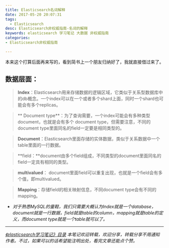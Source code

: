 ```yaml
---
title: Elasticsearch名词解释
date: 2017-05-20 20:07:31
tags:
  - Elasticsearch
desc: Elasticsearch非权威指南-名词的解释
keywords: elasticsearch 学习笔记 大数据 非权威指南 
categories:
- Elasticsearch非权威指南

---
```



本来这个打算后面再来写的，看到简书上一个朋友归纳好了，我就直接借过来了。

## 数据层面：

> **Index**：</span>Elasticsearch用来存储数据的逻辑区域，它类似于关系型数据库中的db概念。一个index可以在一个或者多个shard上面，同时一个shard也可能会有多个replicas。

<!--more-->

>** Document type**：为了查询需要，一个index可能会有多种类型document，也就是会有多个         document type，但需要注意，不同的document type里面同名的field一定要是相同类型的。

> **Document**：Elasticsearch里面存储的实体数据，类似于关系数据中一个table里面的一行数据。

> **field：**document由多个field组成，不同类型的document里面同名的field一定具有相同的类型。

>**multivalued**： document里面field可以重复出现，也就是一个field会有多个值，即multivalued。

>**Mapping**：存储field的相关映射信息，不同document type会有不同的mapping。

* *对于熟悉MySQL的童鞋，我们只需要大概认为Index就是一个database，document就是一行数据，field就是table的column，mapping就是table的定义，而document type就是一个table就可以了。*
***
*[《elasticsearch学习笔记》目录](http://www.jianshu.com/p/ede55b4110b1)*
*本笔记欢迎转载，欢迎分享，转载分享不用通知作者。不过，如果可以的话希望能注明出处，看完文章还能点个赞。*